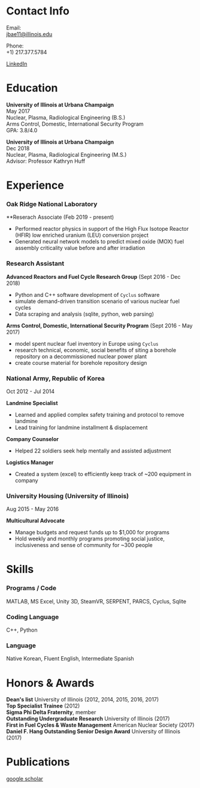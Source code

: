 # Contact Info

Email:  
<jbae11@illinois.edu>

Phone:  
+1) 217.377.5784

[LinkedIn](https://www.linkedin.com/in/jin-whan-bae-bb4377b4/)

# Education
**University of Illinois at Urbana Champaign**  
May 2017  
Nuclear, Plasma, Radiological Engineering (B.S.)  
Arms Control, Domestic, International Security Program  
GPA: 3.8/4.0

**University of Illinois at Urbana Champaign**  
Dec 2018  
Nuclear, Plasma, Radiological Engineering (M.S.)  
Advisor: Professor Kathryn Huff


# Experience

### Oak Ridge National Laboratory

**Reserach Associate (Feb 2019 - present)
 - Performed reactor physics in support of the High Flux Isotope Reactor (HFIR) low enriched uranium (LEU) conversion project
 - Generated neural network models to predict mixed oxide (MOX) fuel assembly criticality value before and after irradiation

### Research Assistant

**Advanced Reactors and Fuel Cycle Research Group** (Sept 2016 - Dec 2018)
 - Python and C++ software development of `Cyclus` software
 - simulate demand-driven transition scenario of various nuclear fuel cycles
 - Data scraping and analysis (sqlite, python, web parsing)

**Arms Control, Domestic, International Security Program** (Sept 2016 - May 2017)
 - model spent nuclear fuel inventory in Europe using `Cyclus`
 - research technical, economic, social benefits of siting a borehole repository on a decommissioned nuclear power plant
 - create course material for borehole repository design

### National Army, Republic of Korea  
Oct 2012 - Jul 2014

**Landmine Specialist**
 - Learned and applied complex safety training and protocol to remove landmine
 - Lead training for landmine installment & displacement
 
**Company Counselor**  
 - Helped 22 soldiers seek help mentally and assisted adjustment  
 
**Logistics Manager**  
 - Created a system (excel) to efficiently keep track of ~200 equipment in company

### University Housing (University of Illinois)  
Aug 2015 - May 2016
 
**Multicultural Advocate**
 - Manage budgets and request funds up to $1,000 for programs
 - Hold weekly and monthly programs promoting social justice, inclusiveness and sense of community for ~300 people

# Skills

### Programs / Code
MATLAB, MS Excel, Unity 3D, SteamVR, SERPENT, PARCS, Cyclus, Sqlite

### Coding Language
C++, Python

### Language
Native Korean, Fluent English, Intermediate Spanish

# Honors & Awards

**Dean's list** University of Illinois (2012, 2014, 2015, 2016, 2017)  
**Top Specialist Trainee** (2012)  
**Sigma Phi Delta Fraternity**, member  
**Outstanding Undergraduate Research** University of Illinois (2017)  
**First in Fuel Cycles & Waste Management** American Nuclear Society (2017)  
**Daniel F. Hang Outstanding Senior Design Award** University of Illinois (2017)

# Publications
[google scholar](https://scholar.google.com/citations?user=M4wdbikAAAAJ&hl=en)
